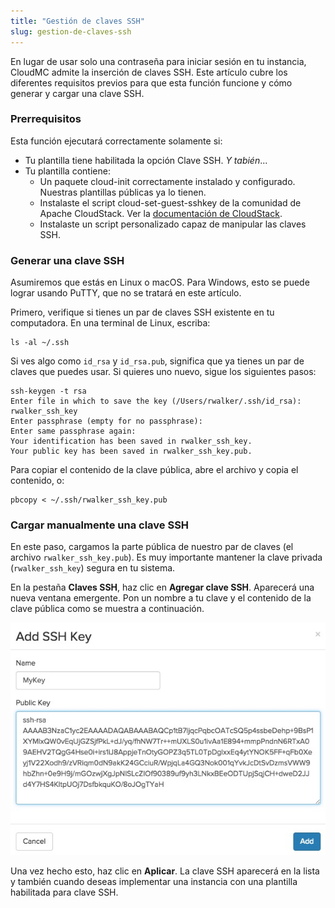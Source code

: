 ```yaml
---
title: "Gestión de claves SSH"
slug: gestion-de-claves-ssh
---
```



En lugar de usar solo una contraseña para iniciar sesión en tu instancia, CloudMC admite la inserción de claves SSH. Este artículo cubre los diferentes requisitos previos para que esta función funcione y cómo generar y cargar una clave SSH.

### Prerrequisitos
Esta función ejecutará correctamente solamente si:
- Tu plantilla tiene habilitada la opción Clave SSH. *Y tabién*...
- Tu plantilla contiene:
    - Un paquete cloud-init correctamente instalado y configurado. Nuestras plantillas públicas ya lo tienen.
    - Instalaste el script cloud-set-guest-sshkey de la comunidad de Apache CloudStack. Ver la [documentación de CloudStack](http://cloudstack-administration.readthedocs.org/en/4.4/virtual_machines.html?highlight=authentication#using-ssh-keys-for-authentication).
   - Instalaste un script personalizado capaz de manipular las claves SSH.

### Generar una clave SSH
Asumiremos que estás en Linux o macOS. Para Windows, esto se puede lograr usando PuTTY, que no se tratará en este artículo.

Primero, verifique si tienes un par de claves SSH existente en tu computadora. En una terminal de Linux, escriba:

```
ls -al ~/.ssh
```

Si ves algo como `id_rsa` y `id_rsa.pub`, significa que ya tienes un par de claves que puedes usar. Si quieres uno nuevo, sigue los siguientes pasos:

```
ssh-keygen -t rsa
Enter file in which to save the key (/Users/rwalker/.ssh/id_rsa): rwalker_ssh_key
Enter passphrase (empty for no passphrase):
Enter same passphrase again:
Your identification has been saved in rwalker_ssh_key.
Your public key has been saved in rwalker_ssh_key.pub.
```

Para copiar el contenido de la clave pública, abre el archivo y copia el contenido, o:

```
pbcopy < ~/.ssh/rwalker_ssh_key.pub
```

### Cargar manualmente una clave SSH
En este paso, cargamos la parte pública de nuestro par de claves (el archivo `rwalker_ssh_key.pub`). Es muy importante mantener la clave privada (`rwalker_ssh_key`) segura en tu sistema.

En la pestaña **Claves SSH**, haz clic en **Agregar clave SSH**. Aparecerá una nueva ventana emergente. Pon un nombre a tu clave y el contenido de la clave pública como se muestra a continuación.

![Agregar clave SSH](/assets/add-an-ssh-key-en.jpeg)

Una vez hecho esto, haz clic en **Aplicar**. La clave SSH aparecerá en la lista y también cuando deseas implementar una instancia con una plantilla habilitada para clave SSH.
